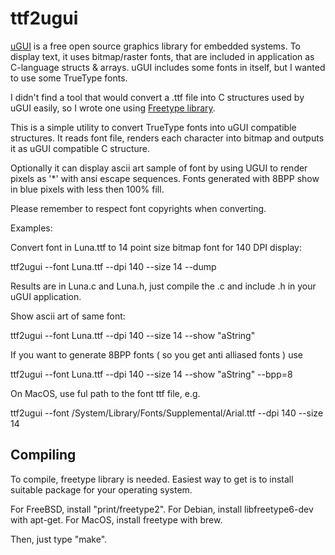 ttf2ugui
========

[uGUI][1] is a free open source graphics library for embedded systems. 
To display text, it uses bitmap/raster fonts, that are included
in application as C-language structs & arrays. uGUI includes
some fonts in itself, but I wanted to use some TrueType fonts.

I didn't find a tool that would convert a .ttf file into
C structures used by uGUI easily, so I wrote one using
[Freetype library][2].

This is a simple utility to convert TrueType fonts into uGUI compatible
structures. It reads font file, renders each character into bitmap
and outputs it as uGUI compatible C structure. 

Optionally it can display ascii art sample of font by using
UGUI to render pixels as '*' with ansi escape sequences.
Fonts generated with 8BPP show in blue pixels with less then 100% fill.

Please remember to respect font copyrights when converting.

Examples:

Convert font in Luna.ttf to 14 point size bitmap font for 140 DPI display:

ttf2ugui --font Luna.ttf --dpi 140 --size 14 --dump

Results are in Luna.c and Luna.h, just compile the
.c and include .h in your uGUI application.

Show ascii art of same font:

ttf2ugui --font Luna.ttf --dpi 140 --size 14 --show "aString"

If you want to generate 8BPP fonts ( so you get anti alliased fonts ) use

ttf2ugui --font Luna.ttf --dpi 140 --size 14 --show "aString" --bpp=8

On MacOS, use ful path to the font ttf file, e.g.

ttf2ugui --font /System/Library/Fonts/Supplemental/Arial.ttf --dpi 140 --size 14

Compiling
---------

To compile, freetype library is needed. Easiest way
to get is to install suitable package for your operating system.

For FreeBSD, install "print/freetype2".
For Debian, install libfreetype6-dev with apt-get.
For MacOS, install freetype with brew.

Then, just type "make".

[1]: http://www.embeddedlightning.com/ugui/
[2]: http://freetype.org/
